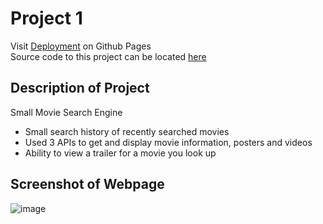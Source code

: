 # Project 1

Visit [Deployment](https://superronancraft.github.io/bootcamp-project-1/) on Github Pages  
Source code to this project can be located [here](index.html)

## Description of Project

Small Movie Search Engine 

- Small search history of recently searched movies
- Used 3 APIs to get and display movie information, posters and videos
- Ability to view a trailer for a movie you look up

## Screenshot of Webpage

![image](https://github.com/SuperRonanCraft/bootcamp-project-1/assets/7385626/7d155bf7-8924-43d8-b6e1-3590e90b2d98)

